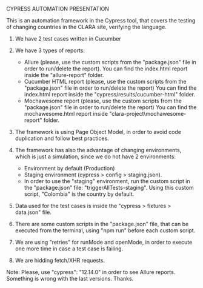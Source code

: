 CYPRESS AUTOMATION PRESENTATION

This is an automation framework in the Cypress tool, that covers the testing of changing countries in the CLARA site, verifying the language.

1. We have 2 test cases written in Cucumber

2. We have 3 types of reports:

   - Allure (please, use the custom scripts from the "package.json" file in order to run/delete the report).
     You can find the index.html report inside the "allure-report" folder.
   - Cucumber HTML report (please, use the custom scripts from the "package.json" file in order to run/delete the report)
     You can find the index.html report inside the "cypress/results/cucumber-html" folder.
   - Mochawesome report (please, use the custom scripts from the "package.json" file in order to run/delete the report)
     You can find the mochawesome.html report inside "clara-project\mochawesome-report" folder.

3. The framework is using Page Object Model, in order to avoid code duplication and follow best practices.

4. The framework has also the advantage of changing environments, which is just a simulation, since we do not have 2 environments:

   - Environment by default (Production)
   - Staging environment (cypress > config > staging.json).
   - In order to use the "staging" environment, run the custom script in the "package.json" file: "triggerAllTests-staging". Using this custom script, "Colombia" is the country by default.

5. Data used for the test cases is inside the "cypress > fixtures > data.json" file.

6. There are some custom scripts in the "package.json" file, that can be executed from the terminal, using "npm run" before each custom script.

7. We are using "retries" for runMode and openMode, in order to execute one more time in case a test case is failing.

8. We are hidding fetch/XHR requests.

Note: Please, use "cypress": "12.14.0" in order to see Allure reports. Something is wrong with the last versions. Thanks.
